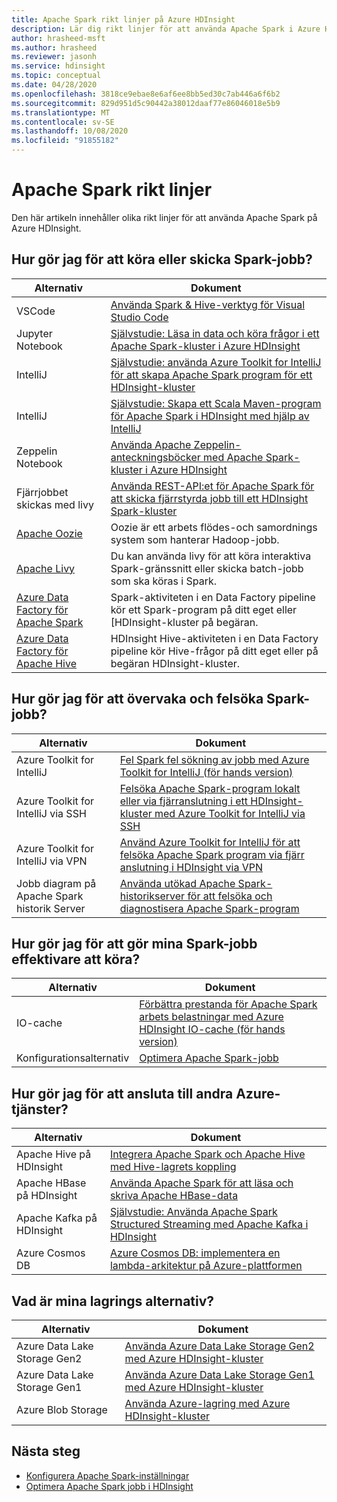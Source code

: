```yaml
---
title: Apache Spark rikt linjer på Azure HDInsight
description: Lär dig rikt linjer för att använda Apache Spark i Azure HDInsight.
author: hrasheed-msft
ms.author: hrasheed
ms.reviewer: jasonh
ms.service: hdinsight
ms.topic: conceptual
ms.date: 04/28/2020
ms.openlocfilehash: 3818ce9ebae8e6af6ee8bb5ed30c7ab446a6f6b2
ms.sourcegitcommit: 829d951d5c90442a38012daaf77e86046018e5b9
ms.translationtype: MT
ms.contentlocale: sv-SE
ms.lasthandoff: 10/08/2020
ms.locfileid: "91855182"
---
```

# <a name="apache-spark-guidelines"></a>Apache Spark rikt linjer

Den här artikeln innehåller olika rikt linjer för att använda Apache Spark på Azure HDInsight.

## <a name="how-do-i-run-or-submit-spark-jobs"></a>Hur gör jag för att köra eller skicka Spark-jobb?

| Alternativ | Dokument |
|---|---|
| VSCode | [Använda Spark & Hive-verktyg för Visual Studio Code](../hdinsight-for-vscode.md) |
| Jupyter Notebook | [Självstudie: Läsa in data och köra frågor i ett Apache Spark-kluster i Azure HDInsight](./apache-spark-load-data-run-query.md) |
| IntelliJ | [Självstudie: använda Azure Toolkit for IntelliJ för att skapa Apache Spark program för ett HDInsight-kluster](./apache-spark-intellij-tool-plugin.md) |
| IntelliJ | [Självstudie: Skapa ett Scala Maven-program för Apache Spark i HDInsight med hjälp av IntelliJ](./apache-spark-create-standalone-application.md) |
| Zeppelin Notebook | [Använda Apache Zeppelin-anteckningsböcker med Apache Spark-kluster i Azure HDInsight](./apache-spark-zeppelin-notebook.md) |
| Fjärrjobbet skickas med livy | [Använda REST-API:et för Apache Spark för att skicka fjärrstyrda jobb till ett HDInsight Spark-kluster](./apache-spark-livy-rest-interface.md) |
|[Apache Oozie](../hdinsight-use-oozie-linux-mac.md)|Oozie är ett arbets flödes-och samordnings system som hanterar Hadoop-jobb.|
|[Apache Livy](./apache-spark-livy-rest-interface.md)|Du kan använda livy för att köra interaktiva Spark-gränssnitt eller skicka batch-jobb som ska köras i Spark.|
|[Azure Data Factory för Apache Spark](../../data-factory/transform-data-using-spark.md)|Spark-aktiviteten i en Data Factory pipeline kör ett Spark-program på ditt eget eller [HDInsight-kluster på begäran.|
|[Azure Data Factory för Apache Hive](../../data-factory/transform-data-using-hadoop-hive.md)|HDInsight Hive-aktiviteten i en Data Factory pipeline kör Hive-frågor på ditt eget eller på begäran HDInsight-kluster.|

## <a name="how-do-i-monitor-and-debug-spark-jobs"></a>Hur gör jag för att övervaka och felsöka Spark-jobb?

| Alternativ | Dokument |
|---|---|
| Azure Toolkit for IntelliJ | [Fel Spark fel sökning av jobb med Azure Toolkit for IntelliJ (för hands version)](apache-spark-intellij-tool-failure-debug.md) |
| Azure Toolkit for IntelliJ via SSH | [Felsöka Apache Spark-program lokalt eller via fjärranslutning i ett HDInsight-kluster med Azure Toolkit for IntelliJ via SSH](apache-spark-intellij-tool-debug-remotely-through-ssh.md) |
| Azure Toolkit for IntelliJ via VPN | [Använd Azure Toolkit for IntelliJ för att felsöka Apache Spark program via fjärr anslutning i HDInsight via VPN](apache-spark-intellij-tool-plugin-debug-jobs-remotely.md) |
| Jobb diagram på Apache Spark historik Server | [Använda utökad Apache Spark-historikserver för att felsöka och diagnostisera Apache Spark-program](./apache-azure-spark-history-server.md) |

## <a name="how-do-i-make-my-spark-jobs-run-more-efficiently"></a>Hur gör jag för att gör mina Spark-jobb effektivare att köra?

| Alternativ | Dokument |
|---|---|
| IO-cache | [Förbättra prestanda för Apache Spark arbets belastningar med Azure HDInsight IO-cache (för hands version)](./apache-spark-improve-performance-iocache.md) |
| Konfigurationsalternativ | [Optimera Apache Spark-jobb](./apache-spark-perf.md) |

## <a name="how-do-i-connect-to-other-azure-services"></a>Hur gör jag för att ansluta till andra Azure-tjänster?

| Alternativ | Dokument |
|---|---|
| Apache Hive på HDInsight | [Integrera Apache Spark och Apache Hive med Hive-lagrets koppling](../interactive-query/apache-hive-warehouse-connector.md) |
| Apache HBase på HDInsight | [Använda Apache Spark för att läsa och skriva Apache HBase-data](../hdinsight-using-spark-query-hbase.md) |
| Apache Kafka på HDInsight | [Självstudie: Använda Apache Spark Structured Streaming med Apache Kafka i HDInsight](../hdinsight-apache-kafka-spark-structured-streaming.md) |
| Azure Cosmos DB | [Azure Cosmos DB: implementera en lambda-arkitektur på Azure-plattformen](../../cosmos-db/lambda-architecture.md) |

## <a name="what-are-my-storage-options"></a>Vad är mina lagrings alternativ?

| Alternativ | Dokument |
|---|---|
| Azure Data Lake Storage Gen2 | [Använda Azure Data Lake Storage Gen2 med Azure HDInsight-kluster](../hdinsight-hadoop-use-data-lake-storage-gen2.md) |
| Azure Data Lake Storage Gen1 | [Använda Azure Data Lake Storage Gen1 med Azure HDInsight-kluster](../hdinsight-hadoop-use-data-lake-storage-gen1.md) |
| Azure Blob Storage | [Använda Azure-lagring med Azure HDInsight-kluster](../hdinsight-hadoop-use-blob-storage.md) |

## <a name="next-steps"></a>Nästa steg

* [Konfigurera Apache Spark-inställningar](apache-spark-settings.md)
* [Optimera Apache Spark jobb i HDInsight](apache-spark-perf.md)
